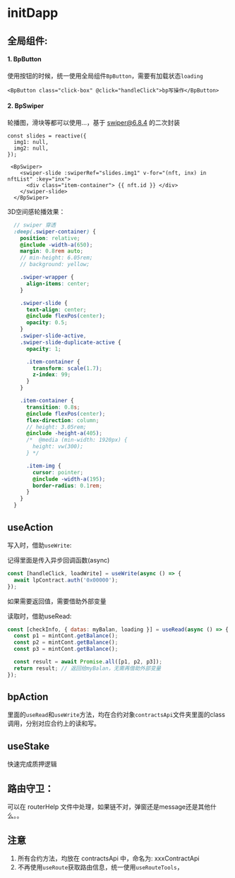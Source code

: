 # initDapp

## 全局组件:

#### 1. BpButton

使用按钮的时候，统一使用全局组件```BpButton```，需要有加载状态```loading```

```vue
<BpButton class="click-box" @click="handleClick">bp写操作</BpButton>
```

#### 2. BpSwiper

轮播图，滑块等都可以使用...，基于 swiper@6.8.4 的二次封装

```vue
const slides = reactive({
  img1: null,
  img2: null,
});

 <BpSwiper>
    <swiper-slide :swiperRef="slides.img1" v-for="(nft, inx) in nftList" :key="inx">
      <div class="item-container"> {{ nft.id }} </div>
    </swiper-slide>
  </BpSwiper>
```

3D空间感轮播效果：

```scss
  // swiper 穿透
  :deep(.swiper-container) {
    position: relative;
    @include -width-a(650);
    margin: 0.8rem auto;
    // min-height: 6.05rem;
    // background: yellow;

    .swiper-wrapper {
      align-items: center;
    }

    .swiper-slide {
      text-align: center;
      @include flexPos(center);
      opacity: 0.5;
    }
    .swiper-slide-active,
    .swiper-slide-duplicate-active {
      opacity: 1;

      .item-container {
        transform: scale(1.7);
        z-index: 99;
      }
    }

    .item-container {
      transition: 0.8s;
      @include flexPos(center);
      flex-direction: column;
      // height: 3.05rem;
      @include -height-a(405);
      /*  @media (min-width: 1920px) {
        height: vw(300);
      } */

      .item-img {
        cursor: pointer;
        @include -width-a(195);
        border-radius: 0.1rem;
      }
    }
  }
```



## useAction

写入时，借助```useWrite```:

记得里面是传入异步回调函数(async)

```js
const [handleClick, loadWrite] = useWrite(async () => {
  await lpContract.auth('0x00000');
});
```

如果需要返回值，需要借助外部变量

读取时，借助useRead:

```js
const [checkInfo, { datas: myBalan, loading }] = useRead(async () => {
  const p1 = mintCont.getBalance();
  const p2 = mintCont.getBalance();
  const p3 = mintCont.getBalance();

  const result = await Promise.all([p1, p2, p3]);
  return result; // 返回给myBalan，无需再借助外部变量
});
```



## bpAction

里面的```useRead```和```useWrite```方法，均在合约对象```contractsApi```文件夹里面的class调用，分别对应合约上的读和写。



## useStake

快速完成质押逻辑



## 路由守卫：

可以在 routerHelp 文件中处理，如果链不对，弹窗还是message还是其他什么。。



## 注意

1. 所有合约方法，均放在 contractsApi 中，命名为: xxxContractApi
2. 不再使用```useRoute```获取路由信息，统一使用```useRouteTools```，



